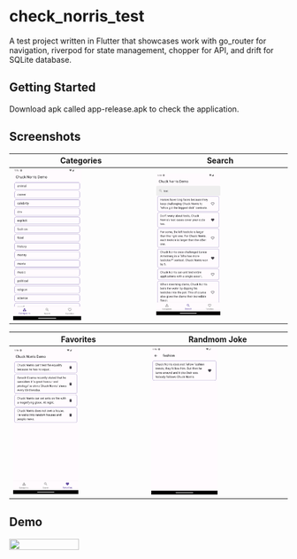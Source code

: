 # check_norris_test

A test project written in Flutter that showcases work with go_router for navigation, riverpod for state management, chopper for API, and drift for SQLite database.

## Getting Started

Download apk called app-release.apk to check the application.


## Screenshots

| Categories  | Search|
| ------------- | ------------- |
| <img src="https://github.com/chechoora/check_norris_test/blob/main/readme_tools/categories.png?raw=true" width=50% height=50%/> | <img src="https://github.com/chechoora/check_norris_test/blob/main/readme_tools/search.png?raw=true" width=50% height=50% />  |

| Favorites  | Randmom Joke|
| ------------- | ------------- |
| <img src="https://github.com/chechoora/check_norris_test/blob/main/readme_tools/favorites.png?raw=true" width=50% height=50%/> | <img src="https://github.com/chechoora/check_norris_test/blob/main/readme_tools/random_joke.png?raw=true" width=50% height=50% />  |

## Demo

<img src="https://github.com/chechoora/check_norris_test/blob/main/readme_tools/demo.gif?raw=true" width=50% height=50% />
